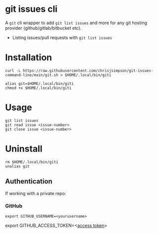 # git issues cli

A `git` cli wrapper to add `git list issues` and more for
any git hosting provider (github/gitlab/bitbucket etc).

- Listing issues/pull requests with `git list issues`

# Installation

```
curl -L https://raw.githubusercontent.com/chrisjsimpson/git-issues-command-line/main/git.sh > $HOME/.local/bin/giti
```

```
alias git=$HOME/.local/bin/giti
chmod +x $HOME/.local/bin/giti
```

# Usage

```
git list issues
git read issue <issue-number>
git close issue <issue-number>
```

# Uninstall
```
rm $HOME/.local/bin/giti
unalias git
```

## Authentication

If working with a private repo:

### GitHub

```
export GITHUB_USERNAME=<yourusername>
```

export GITHUB_ACCESS_TOKEN=<[access token]("https://docs.github.com/en/github/authenticating-to-github/keeping-your-account-and-data-secure/creating-a-personal-access-token")>
